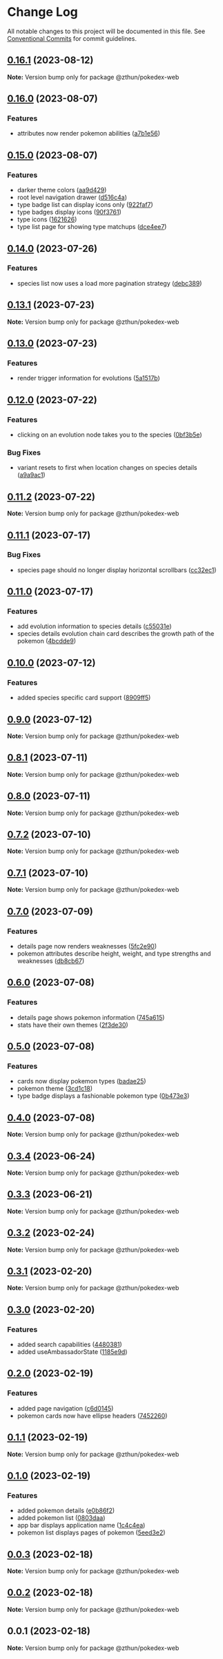 # Change Log

All notable changes to this project will be documented in this file.
See [Conventional Commits](https://conventionalcommits.org) for commit guidelines.

## [0.16.1](https://github.com/zthun/pokedexii/compare/v0.16.0...v0.16.1) (2023-08-12)

**Note:** Version bump only for package @zthun/pokedex-web





## [0.16.0](https://github.com/zthun/pokedexii/compare/v0.15.0...v0.16.0) (2023-08-07)


### Features

* attributes now render pokemon abilities ([a7b1e56](https://github.com/zthun/pokedexii/commit/a7b1e56f37cbfb9a943fd268cbc2cbe8b53efa51))



## [0.15.0](https://github.com/zthun/pokedexii/compare/v0.14.0...v0.15.0) (2023-08-07)


### Features

* darker theme colors ([aa9d429](https://github.com/zthun/pokedexii/commit/aa9d4290a9397ca17948a1fa88c482c94b094660))
* root level navigation drawer ([d516c4a](https://github.com/zthun/pokedexii/commit/d516c4a8ad40ae4d329af6a3fec5a1bad46b7e98))
* type badge list can display icons only ([922faf7](https://github.com/zthun/pokedexii/commit/922faf7741b4f1b25c9477aad1c5155fc20fe810))
* type badges display icons ([90f3761](https://github.com/zthun/pokedexii/commit/90f37612b0db0be88ce7e869f85c54f5fd2cc105))
* type icons ([1621626](https://github.com/zthun/pokedexii/commit/16216263d2deb81157dce55d8e74ef70cfd62b93))
* type list page for showing type matchups ([dce4ee7](https://github.com/zthun/pokedexii/commit/dce4ee78ae7278759d5b078bfbdd6fa71cd2c5da))



## [0.14.0](https://github.com/zthun/pokedexii/compare/v0.13.1...v0.14.0) (2023-07-26)


### Features

* species list now uses a load more pagination strategy ([debc389](https://github.com/zthun/pokedexii/commit/debc389867fb7946c4665c67934f37974ae4c6e2))



## [0.13.1](https://github.com/zthun/pokedexii/compare/v0.13.0...v0.13.1) (2023-07-23)

**Note:** Version bump only for package @zthun/pokedex-web





## [0.13.0](https://github.com/zthun/pokedexii/compare/v0.12.0...v0.13.0) (2023-07-23)


### Features

* render trigger information for evolutions ([5a1517b](https://github.com/zthun/pokedexii/commit/5a1517be61c88b98f72539805f63e6bd0ac51aee))



## [0.12.0](https://github.com/zthun/pokedexii/compare/v0.11.2...v0.12.0) (2023-07-22)


### Features

* clicking on an evolution node takes you to the species ([0bf3b5e](https://github.com/zthun/pokedexii/commit/0bf3b5ef017553c2e1f81699fb7275b2df02f913))


### Bug Fixes

* variant resets to first when location changes on species details ([a9a9ac1](https://github.com/zthun/pokedexii/commit/a9a9ac1a21d5bbe181184796e69c960c8d20e670))



## [0.11.2](https://github.com/zthun/pokedexii/compare/v0.11.1...v0.11.2) (2023-07-22)

**Note:** Version bump only for package @zthun/pokedex-web





## [0.11.1](https://github.com/zthun/pokedexii/compare/v0.11.0...v0.11.1) (2023-07-17)


### Bug Fixes

* species page should no longer display horizontal scrollbars ([cc32ec1](https://github.com/zthun/pokedexii/commit/cc32ec18d959868b38c1625774568e23b22c7e15))



## [0.11.0](https://github.com/zthun/pokedexii/compare/v0.10.0...v0.11.0) (2023-07-17)


### Features

* add evolution information to species details ([c55031e](https://github.com/zthun/pokedexii/commit/c55031e7a09ceed5ed0f6efb7a8dae1fbd64b389))
* species details evolution chain card describes the growth path of the pokemon ([4bcdde9](https://github.com/zthun/pokedexii/commit/4bcdde9e2e9c9234b27a541d43c92d6975bdac67))



## [0.10.0](https://github.com/zthun/pokedexii/compare/v0.9.0...v0.10.0) (2023-07-12)


### Features

* added species specific card support ([8909ff5](https://github.com/zthun/pokedexii/commit/8909ff504f9d175a93d2e2fcae7072f06713156c))



## [0.9.0](https://github.com/zthun/pokedexii/compare/v0.8.1...v0.9.0) (2023-07-12)

**Note:** Version bump only for package @zthun/pokedex-web





## [0.8.1](https://github.com/zthun/pokedexii/compare/v0.8.0...v0.8.1) (2023-07-11)

**Note:** Version bump only for package @zthun/pokedex-web





## [0.8.0](https://github.com/zthun/pokedexii/compare/v0.7.2...v0.8.0) (2023-07-11)

**Note:** Version bump only for package @zthun/pokedex-web





## [0.7.2](https://github.com/zthun/pokedexii/compare/v0.7.1...v0.7.2) (2023-07-10)

**Note:** Version bump only for package @zthun/pokedex-web





## [0.7.1](https://github.com/zthun/pokedexii/compare/v0.7.0...v0.7.1) (2023-07-10)

**Note:** Version bump only for package @zthun/pokedex-web





## [0.7.0](https://github.com/zthun/pokedexii/compare/v0.6.0...v0.7.0) (2023-07-09)


### Features

* details page now renders weaknesses ([5fc2e90](https://github.com/zthun/pokedexii/commit/5fc2e90f25c9dcf6fc107ba75bd8c1ce72ba496a))
* pokemon attributes describe height, weight, and type strengths and weaknesses ([db8cb67](https://github.com/zthun/pokedexii/commit/db8cb67ee5d65aa134be1a762bb0c643440e9b23))



## [0.6.0](https://github.com/zthun/pokedexii/compare/v0.5.0...v0.6.0) (2023-07-08)


### Features

* details page shows pokemon information ([745a615](https://github.com/zthun/pokedexii/commit/745a615834d2b0896374dd345aae508d7a40f063))
* stats have their own themes ([2f3de30](https://github.com/zthun/pokedexii/commit/2f3de30fdc906a49d04af9d8f7945fe2db4dc7c6))



## [0.5.0](https://github.com/zthun/pokedexii/compare/v0.4.0...v0.5.0) (2023-07-08)


### Features

* cards now display pokemon types ([badae25](https://github.com/zthun/pokedexii/commit/badae25aaaa2b6cd17c4b8341ff080dca31f77a6))
* pokemon theme ([3cd1c18](https://github.com/zthun/pokedexii/commit/3cd1c18e8ad7afe90b647f55de6fcdd15dcc3027))
* type badge displays a fashionable pokemon type ([0b473e3](https://github.com/zthun/pokedexii/commit/0b473e3e25aeca8b79ca059c65ad4c6122c36102))



## [0.4.0](https://github.com/zthun/pokedexii/compare/v0.3.4...v0.4.0) (2023-07-08)

**Note:** Version bump only for package @zthun/pokedex-web





## [0.3.4](https://github.com/zthun/pokedexii/compare/v0.3.3...v0.3.4) (2023-06-24)

**Note:** Version bump only for package @zthun/pokedex-web





## [0.3.3](https://github.com/zthun/pokedexii/compare/v0.3.2...v0.3.3) (2023-06-21)

**Note:** Version bump only for package @zthun/pokedex-web





## [0.3.2](https://github.com/zthun/pokedexii/compare/v0.3.1...v0.3.2) (2023-02-24)

**Note:** Version bump only for package @zthun/pokedex-web





## [0.3.1](https://github.com/zthun/pokedexii/compare/v0.3.0...v0.3.1) (2023-02-20)

**Note:** Version bump only for package @zthun/pokedex-web





## [0.3.0](https://github.com/zthun/pokedexii/compare/v0.2.0...v0.3.0) (2023-02-20)


### Features

* added search capabilities ([4480381](https://github.com/zthun/pokedexii/commit/448038156c982c4a9d891281079d9506ddd1b0de))
* added useAmbassadorState ([1185e9d](https://github.com/zthun/pokedexii/commit/1185e9d9b61d2f87b61a2fb9e9ad9478cf07a3ec))



## [0.2.0](https://github.com/zthun/pokedexii/compare/v0.1.1...v0.2.0) (2023-02-19)


### Features

* added page navigation ([c6d0145](https://github.com/zthun/pokedexii/commit/c6d0145e0e4173161a4a26412dfda60e1e707e5b))
* pokemon cards now have ellipse headers ([7452260](https://github.com/zthun/pokedexii/commit/745226046e08cd0c86d45e98fce7bc926aa4e64c))



## [0.1.1](https://github.com/zthun/pokedexii/compare/v0.1.0...v0.1.1) (2023-02-19)

**Note:** Version bump only for package @zthun/pokedex-web





## [0.1.0](https://github.com/zthun/pokedexii/compare/v0.0.3...v0.1.0) (2023-02-19)


### Features

* added pokemon details ([e0b86f2](https://github.com/zthun/pokedexii/commit/e0b86f20b51c55d8b83e47207168ce201950ac49))
* added pokemon list ([0803daa](https://github.com/zthun/pokedexii/commit/0803daad2e7ed091639547c52793b34777d615a1))
* app bar displays application name ([1c4c4ea](https://github.com/zthun/pokedexii/commit/1c4c4ea0ee289c94d89ebf5d2111c966a6c3af0c))
* pokemon list displays pages of pokemon ([5eed3e2](https://github.com/zthun/pokedexii/commit/5eed3e2d33ab8df4514c6ca00164377079c48c04))



## [0.0.3](https://github.com/zthun/pokedexii/compare/v0.0.2...v0.0.3) (2023-02-18)

**Note:** Version bump only for package @zthun/pokedex-web





## [0.0.2](https://github.com/zthun/pokedexii/compare/v0.0.1...v0.0.2) (2023-02-18)

**Note:** Version bump only for package @zthun/pokedex-web





## 0.0.1 (2023-02-18)

**Note:** Version bump only for package @zthun/pokedex-web
